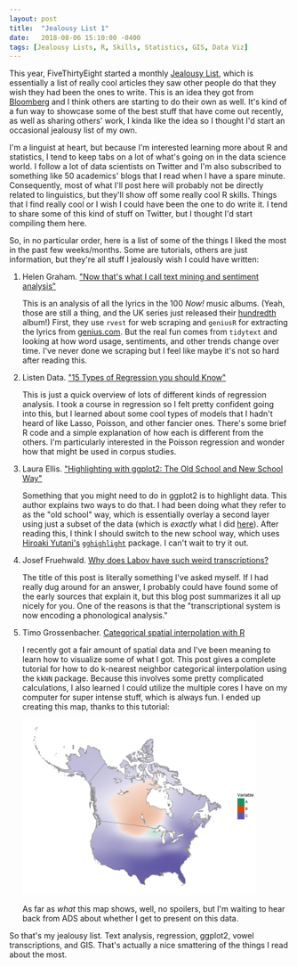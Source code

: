 ```yaml
---
layout: post
title:  "Jealousy List 1"
date:   2018-08-06 15:10:00 -0400
tags: [Jealousy Lists, R, Skills, Statistics, GIS, Data Viz]
---
```


This year, FiveThirtyEight started a monthly [Jealousy List](https://fivethirtyeight.com/tag/envy/), which is essentially a list of really cool articles they saw other people do that they wish they had been the ones to write. This is an idea they got from [Bloomberg](https://www.bloomberg.com/features/2017-jealousy-list/) and I think others are starting to do their own as well. It's kind of a fun way to showcase some of the best stuff that have come out recently, as well as sharing others' work, I kinda like the idea so I thought I'd start an occasional jealousy list of my own.

I'm a linguist at heart, but because I'm interested learning more about R and statistics, I tend to keep tabs on a lot of what's going on in the data science world. I follow a lot of data scientists on Twitter and I'm also subscribed to something like 50 academics' blogs that I read when I have a spare minute. Consequently, most of what I'll post here will probably not be directly related to linguistics, but they'll show off some really cool R skills. Things that I find really cool or I wish I could have been the one to do write it. I tend to share some of this kind of stuff on Twitter, but I thought I'd start compiling them here.

So, in no particular order, here is a list of some of the things I liked the most in the past few weeks/months. Some are tutorials, others are just information, but they're all stuff I jealously wish I could have written:

1. Helen Graham. ["Now that's what I call text mining and sentiment analysis"](https://helengraham.netlify.com/post/now-that-s-what-i-call-text-mining-and-sentiment-analysis/)

    This is an analysis of all the lyrics in the 100 *Now!* music albums. (Yeah, those are still a thing, and the UK series just released their [hundredth](http://www.nowmusic.com/album/now-100/) album!) First, they use `rvest` for web scraping and `geniusR` for extracting the lyrics from [genius.com](genius.com). But the real fun comes from `tidytext` and looking at how word usage, sentiments, and other trends change over time. I've never done we scraping but I feel like maybe it's not so hard after reading this.

1. Listen Data. ["15 Types of Regression you should Know"](https://www.listendata.com/2018/03/regression-analysis.html)

    This is just a quick overview of lots of different kinds of regression analysis. I took a course in regression so I felt pretty confident going into this, but I learned about some cool types of models that I hadn't heard of like Lasso, Poisson, and other fancier ones. There's some brief R code and a simple explanation of how each is different from the others. I'm particularly interested in the Poisson regression and wonder how that might be used in corpus studies.

1. Laura Ellis. ["Highlighting with ggplot2: The Old School and New School Way"](https://www.littlemissdata.com/blog/highlight)

    Something that you might need to do in ggplot2 is to highlight data. This author explains two ways to do that. I had been doing what they refer to as the "old school" way, which is essentially overlay a second layer using just a subset of the data (which is *exactly* what I did [here](ar-raising)). After reading this, I think I should switch to the new school way, which uses [Hiroaki Yutani's](https://note.mu/yutannihilation) [`gghighlight`](https://yutannihilation.github.io/gghighlight/articles/gghighlight.html) package. I can't wait to try it out.

1. Josef Fruehwald. [Why does Labov have such weird transcriptions?](https://val-systems.blogspot.com/2018/07/why-does-labov-have-such-weird.html)

    The title of this post is literally something I've asked myself. If I had really dug around for an answer, I probably could have found some of the early sources that explain it, but this blog post summarizes it all up nicely for you. One of the reasons is that the "transcriptional system is now encoding a phonological analysis." 

1. Timo Grossenbacher. [Categorical spatial interpolation with R](https://timogrossenbacher.ch/2018/03/categorical-spatial-interpolation-with-r/)

    I recently got a fair amount of spatial data and I've been meaning to learn how to visualize some of what I got. This post gives a complete tutorial for how to do k-nearest neighbor categorical iinterpolation using the `kkNN` package. Because this involves some pretty complicated calculations, I also learned I could utilize the multiple cores I have on my computer for super intense stuff, which is always fun. I ended up creating this map, thanks to this tutorial:

    <img src="/images/plots/map_raster.jpeg" style="width: 30em;"/> 

    As far as *what* this map shows, well, no spoilers, but I'm waiting to hear back from ADS about whether I get to present on this data.

So that's my jealousy list. Text analysis, regression, ggplot2, vowel transcriptions, and GIS. That's actually a nice smattering of the things I read about the most. 